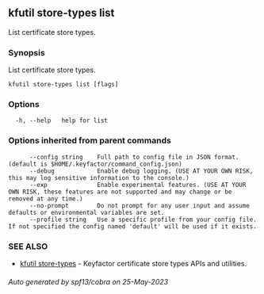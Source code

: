## kfutil store-types list

List certificate store types.

### Synopsis

List certificate store types.

```
kfutil store-types list [flags]
```

### Options

```
  -h, --help   help for list
```

### Options inherited from parent commands

```
      --config string    Full path to config file in JSON format. (default is $HOME/.keyfactor/command_config.json)
      --debug            Enable debug logging. (USE AT YOUR OWN RISK, this may log sensitive information to the console.)
      --exp              Enable experimental features. (USE AT YOUR OWN RISK, these features are not supported and may change or be removed at any time.)
      --no-prompt        Do not prompt for any user input and assume defaults or environmental variables are set.
      --profile string   Use a specific profile from your config file. If not specified the config named 'default' will be used if it exists.
```

### SEE ALSO

* [kfutil store-types](kfutil_store-types.md)	 - Keyfactor certificate store types APIs and utilities.

###### Auto generated by spf13/cobra on 25-May-2023
